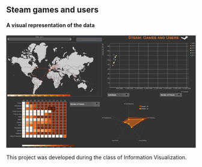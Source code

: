 ## Steam games and users
#### A visual representation of the data
![](/images/Banner.png)

This project was developed during the class of Information Visualization.
